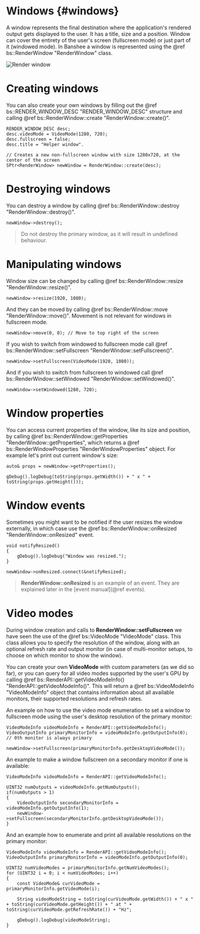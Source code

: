 Windows					{#windows}
===============

A window represents the final destination where the application's rendered output gets displayed to the user. It has a title, size and a position. Window can cover the entirety of the user's screen (fullscreen mode) or just part of it (windowed mode). In Banshee a window is represented using the @ref bs::RenderWindow "RenderWindow" class.

![Render window](RenderWindow.png)  

# Creating windows
You can also create your own windows by filling out the @ref bs::RENDER_WINDOW_DESC "RENDER_WINDOW_DESC" structure and calling @ref bs::RenderWindow::create "RenderWindow::create()".

~~~~~~~~~~~~~{.cpp}
RENDER_WINDOW_DESC desc;
desc.videoMode = VideoMode(1280, 720);
desc.fullscreen = false;
desc.title = "Helper window".

// Creates a new non-fullscreen window with size 1280x720, at the center of the screen
SPtr<RenderWindow> newWindow = RenderWindow::create(desc);
~~~~~~~~~~~~~

# Destroying windows
You can destroy a window by calling @ref bs::RenderWindow::destroy "RenderWindow::destroy()". 

~~~~~~~~~~~~~{.cpp}
newWindow->destroy();
~~~~~~~~~~~~~

> Do not destroy the primary window, as it will result in undefined behaviour.

# Manipulating windows
Window size can be changed by calling @ref bs::RenderWindow::resize "RenderWindow::resize()".

~~~~~~~~~~~~~{.cpp}
newWindow->resize(1920, 1080);
~~~~~~~~~~~~~

And they can be moved by calling @ref bs::RenderWindow::move "RenderWindow::move()". Movement is not relevant for windows in fullscreen mode.

~~~~~~~~~~~~~{.cpp}
newWindow->move(0, 0); // Move to top right of the screen
~~~~~~~~~~~~~

If you wish to switch from windowed to fullscreen mode call @ref bs::RenderWindow::setFullscreen "RenderWindow::setFullscreen()".

~~~~~~~~~~~~~{.cpp}
newWindow->setFullscreen(VideoMode(1920, 1080));
~~~~~~~~~~~~~

And if you wish to switch from fullscreen to windowed call @ref bs::RenderWindow::setWindowed "RenderWindow::setWindowed()".

~~~~~~~~~~~~~{.cpp}
newWindow->setWindowed(1280, 720);
~~~~~~~~~~~~~

# Window properties
You can access current properties of the window, like its size and position, by calling @ref bs::RenderWindow::getProperties "RenderWindow::getProperties", which returns a @ref bs::RenderWindowProperties "RenderWindowProperties" object. For example let's print out current window's size:

~~~~~~~~~~~~~{.cpp}
auto& props = newWindow->getProperties();

gDebug().logDebug(toString(props.getWidth()) + " x " + toString(props.getHeight()));
~~~~~~~~~~~~~

# Window events
Sometimes you might want to be notified if the user resizes the window externally, in which case use the @ref bs::RenderWindow::onResized "RenderWindow::onResized" event.

~~~~~~~~~~~~~{.cpp}
void notifyResized()
{
	gDebug().logDebug("Window was resized.");
}

newWindow->onResized.connect(&notifyResized);
~~~~~~~~~~~~~

> **RenderWindow::onResized** is an example of an event. They are explained later in the [event manual](@ref events).

# Video modes
During window creation and calls to **RenderWindow::setFullscreen** we have seen the use of the @ref bs::VideoMode "VideoMode" class. This class allows you to specify the resolution of the window, along with an optional refresh rate and output monitor (in case of multi-monitor setups, to choose on which monitor to show the window). 

You can create your own **VideoMode** with custom parameters (as we did so far), or you can query for all video modes supported by the user's GPU by calling @ref bs::RenderAPI::getVideoModeInfo() "RenderAPI::getVideoModeInfo()". This will return a @ref bs::VideoModeInfo "VideoModeInfo" object that contains information about all available monitors, their supported resolutions and refresh rates.

An example on how to use the video mode enumeration to set a window to fullscreen mode using the user's desktop resolution of the primary monitor:
~~~~~~~~~~~~~{.cpp}
VideoModeInfo videoModeInfo = RenderAPI::getVideoModeInfo();
VideoOutputInfo primaryMonitorInfo = videoModeInfo.getOutputInfo(0); // 0th monitor is always primary

newWindow->setFullscreen(primaryMonitorInfo.getDesktopVideoMode());
~~~~~~~~~~~~~

An example to make a window fullscreen on a secondary monitor if one is available:
~~~~~~~~~~~~~{.cpp}
VideoModeInfo videoModeInfo = RenderAPI::getVideoModeInfo();

UINT32 numOutputs = videoModeInfo.getNumOutputs();
if(numOutputs > 1)
{
	VideoOutputInfo secondaryMonitorInfo = videoModeInfo.getOutputInfo(1);
	newWindow->setFullscreen(secondaryMonitorInfo.getDesktopVideoMode());
}
~~~~~~~~~~~~~

And an example how to enumerate and print all available resolutions on the primary monitor:
~~~~~~~~~~~~~{.cpp}
VideoModeInfo videoModeInfo = RenderAPI::getVideoModeInfo();
VideoOutputInfo primaryMonitorInfo = videoModeInfo.getOutputInfo(0);

UINT32 numVideoModes = primaryMonitorInfo.getNumVideoModes();
for (UINT32 i = 0; i < numVideoModes; i++)
{
	const VideoMode& curVideoMode = primaryMonitorInfo.getVideoMode(i);

	String videoModeString = toString(curVideoMode.getWidth()) + " x " + toString(curVideoMode.getHeight()) + " at " + toString(curVideoMode.getRefreshRate()) + "Hz";
	
	gDebug().logDebug(videoModeString);
}
~~~~~~~~~~~~~